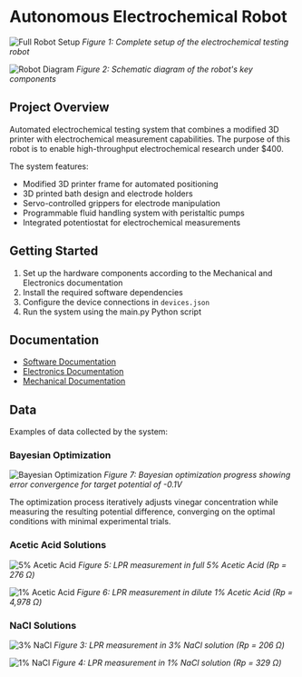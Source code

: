 # Autonomous Electrochemical Robot

![Full Robot Setup](images/FullRobotPic.JPG)
*Figure 1: Complete setup of the electrochemical testing robot*

![Robot Diagram](images/RobotDiagram.png)
*Figure 2: Schematic diagram of the robot's key components*

## Project Overview

Automated electrochemical testing system that combines a modified 3D printer with electrochemical measurement capabilities. The purpose of this robot is to enable high-throughput electrochemical research under $400. 

The system features:

  - Modified 3D printer frame for automated positioning
  - 3D printed bath design and electrode holders
  - Servo-controlled grippers for electrode manipulation
  - Programmable fluid handling system with peristaltic pumps
  - Integrated potentiostat for electrochemical measurements


## Getting Started

1. Set up the hardware components according to the Mechanical and Electronics documentation
2. Install the required software dependencies
3. Configure the device connections in `devices.json`
4. Run the system using the main.py Python script

## Documentation

- [Software Documentation](Software/README.md)
- [Electronics Documentation](Electrical/README.md)
- [Mechanical Documentation](Mechanical/README.md)

## Data

Examples of data collected by the system:


### Bayesian Optimization
![Bayesian Optimization](images/Bayesian.png)
*Figure 7: Bayesian optimization progress showing error convergence for target potential of -0.1V*

The optimization process iteratively adjusts vinegar concentration while measuring the resulting potential difference, converging on the optimal conditions with minimal experimental trials.

### Acetic Acid Solutions
![5% Acetic Acid](images/5Vinegar.png)
*Figure 5: LPR measurement in full 5% Acetic Acid (Rp = 276 Ω)*

![1% Acetic Acid](images/1Vinegar.png)
*Figure 6: LPR measurement in dilute 1% Acetic Acid (Rp = 4,978 Ω)*

### NaCl Solutions
![3% NaCl](images/3salt.png)
*Figure 3: LPR measurement in 3% NaCl solution (Rp = 206 Ω)*

![1% NaCl](images/1salt.png)
*Figure 4: LPR measurement in 1% NaCl solution (Rp = 329 Ω)*
